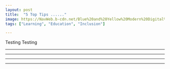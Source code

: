 ```yaml
---
layout: post
title:  "5 Top Tips ......"
image: https://NavWeb.b-cdn.net/Blue%20and%20Yellow%20Modern%20Digital%20Marketing%20Flyer.jpg
tags: ["Learning", "Education", "Inclusion"]

---
```

Testing Testing



---



___

---

***
